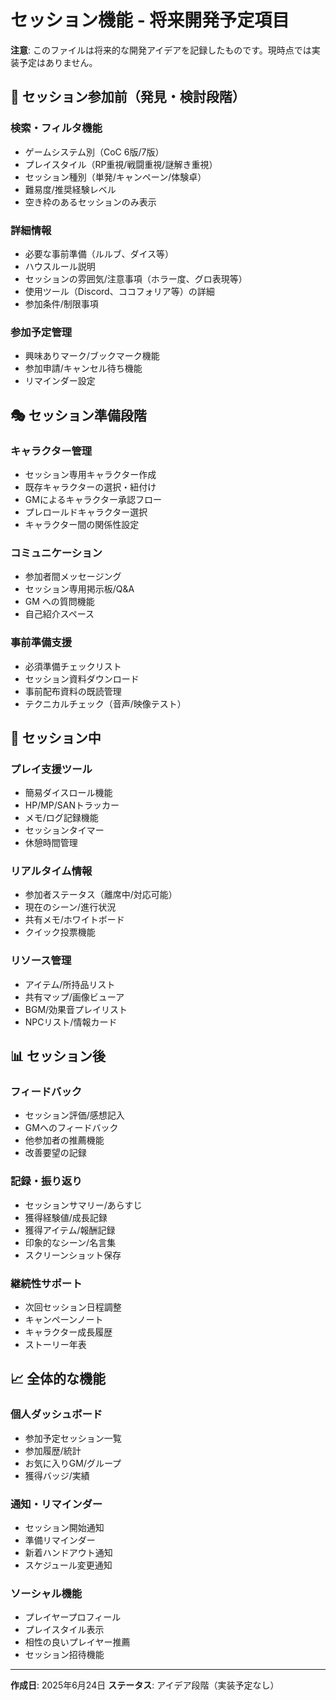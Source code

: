 # セッション機能 - 将来開発予定項目

**注意**: このファイルは将来的な開発アイデアを記録したものです。現時点では実装予定はありません。

## 📅 セッション参加前（発見・検討段階）

### 検索・フィルタ機能
- ゲームシステム別（CoC 6版/7版）
- プレイスタイル（RP重視/戦闘重視/謎解き重視）
- セッション種別（単発/キャンペーン/体験卓）
- 難易度/推奨経験レベル
- 空き枠のあるセッションのみ表示

### 詳細情報
- 必要な事前準備（ルルブ、ダイス等）
- ハウスルール説明
- セッションの雰囲気/注意事項（ホラー度、グロ表現等）
- 使用ツール（Discord、ココフォリア等）の詳細
- 参加条件/制限事項

### 参加予定管理
- 興味ありマーク/ブックマーク機能
- 参加申請/キャンセル待ち機能
- リマインダー設定

## 🎭 セッション準備段階

### キャラクター管理
- セッション専用キャラクター作成
- 既存キャラクターの選択・紐付け
- GMによるキャラクター承認フロー
- プレロールドキャラクター選択
- キャラクター間の関係性設定

### コミュニケーション
- 参加者間メッセージング
- セッション専用掲示板/Q&A
- GM への質問機能
- 自己紹介スペース

### 事前準備支援
- 必須準備チェックリスト
- セッション資料ダウンロード
- 事前配布資料の既読管理
- テクニカルチェック（音声/映像テスト）

## 🎲 セッション中

### プレイ支援ツール
- 簡易ダイスロール機能
- HP/MP/SANトラッカー
- メモ/ログ記録機能
- セッションタイマー
- 休憩時間管理

### リアルタイム情報
- 参加者ステータス（離席中/対応可能）
- 現在のシーン/進行状況
- 共有メモ/ホワイトボード
- クイック投票機能

### リソース管理
- アイテム/所持品リスト
- 共有マップ/画像ビューア
- BGM/効果音プレイリスト
- NPCリスト/情報カード

## 📊 セッション後

### フィードバック
- セッション評価/感想記入
- GMへのフィードバック
- 他参加者の推薦機能
- 改善要望の記録

### 記録・振り返り
- セッションサマリー/あらすじ
- 獲得経験値/成長記録
- 獲得アイテム/報酬記録
- 印象的なシーン/名言集
- スクリーンショット保存

### 継続性サポート
- 次回セッション日程調整
- キャンペーンノート
- キャラクター成長履歴
- ストーリー年表

## 📈 全体的な機能

### 個人ダッシュボード
- 参加予定セッション一覧
- 参加履歴/統計
- お気に入りGM/グループ
- 獲得バッジ/実績

### 通知・リマインダー
- セッション開始通知
- 準備リマインダー
- 新着ハンドアウト通知
- スケジュール変更通知

### ソーシャル機能
- プレイヤープロフィール
- プレイスタイル表示
- 相性の良いプレイヤー推薦
- セッション招待機能

---

**作成日**: 2025年6月24日
**ステータス**: アイデア段階（実装予定なし）